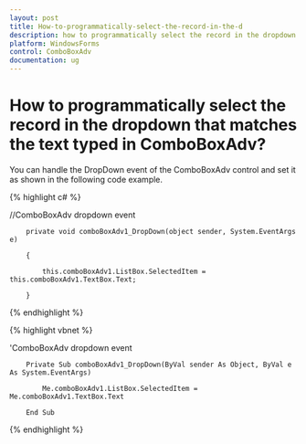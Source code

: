 ```yaml
---
layout: post
title: How-to-programmatically-select-the-record-in-the-d
description: how to programmatically select the record in the dropdown that matches the text typed in comboboxadv?
platform: WindowsForms
control: ComboBoxAdv
documentation: ug
---
```


# How to programmatically select the record in the dropdown that matches the text typed in ComboBoxAdv?

You can handle the DropDown event of the ComboBoxAdv control and set it as shown in the following code example.



{% highlight c# %}




//ComboBoxAdv dropdown event

        private void comboBoxAdv1_DropDown(object sender, System.EventArgs e)

        {

            this.comboBoxAdv1.ListBox.SelectedItem = this.comboBoxAdv1.TextBox.Text;

        }

{% endhighlight %}

{% highlight vbnet %}




'ComboBoxAdv dropdown event

        Private Sub comboBoxAdv1_DropDown(ByVal sender As Object, ByVal e As System.EventArgs)

            Me.comboBoxAdv1.ListBox.SelectedItem = Me.comboBoxAdv1.TextBox.Text

        End Sub


{% endhighlight %}


